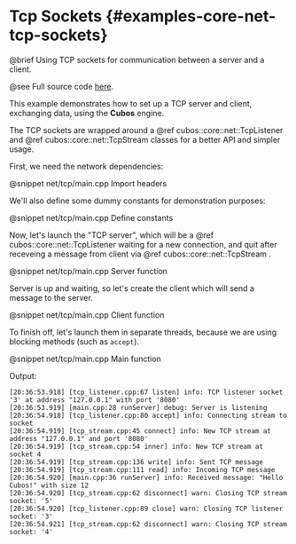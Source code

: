# Tcp Sockets {#examples-core-net-tcp-sockets}

@brief Using TCP sockets for communication between a server and a client.

@see Full source code [here](https://github.com/GameDevTecnico/cubos/tree/main/core/samples/net/tcp).

This example demonstrates how to set up a TCP server and client, exchanging data, using the **Cubos** engine.

The TCP sockets are wrapped around a @ref cubos::core::net::TcpListener and @ref cubos::core::net::TcpStream classes for a better API and simpler usage.

First, we need the network dependencies:

@snippet net/tcp/main.cpp Import headers

We'll also define some dummy constants for demonstration purposes:

@snippet net/tcp/main.cpp Define constants

Now, let's launch the "TCP server", which will be a @ref cubos::core::net::TcpListener waiting for a new connection, and quit after receveing a message from client via @ref cubos::core::net::TcpStream .

@snippet net/tcp/main.cpp Server function

Server is up and waiting, so let's create the client which will send a message to the server.

@snippet net/tcp/main.cpp Client function

To finish off, let's launch them in separate threads, because we are using blocking methods (such as `accept`).

@snippet net/tcp/main.cpp Main function

Output:

```
[20:36:53.918] [tcp_listener.cpp:67 listen] info: TCP listener socket '3' at address "127.0.0.1" with port '8080'
[20:36:53.919] [main.cpp:28 runServer] debug: Server is listening
[20:36:54.918] [tcp_listener.cpp:80 accept] info: Connecting stream to socket
[20:36:54.919] [tcp_stream.cpp:45 connect] info: New TCP stream at address "127.0.0.1" and port '8080'
[20:36:54.919] [tcp_stream.cpp:54 inner] info: New TCP stream at socket 4
[20:36:54.919] [tcp_stream.cpp:136 write] info: Sent TCP message
[20:36:54.919] [tcp_stream.cpp:111 read] info: Incoming TCP message
[20:36:54.920] [main.cpp:36 runServer] info: Received message: "Hello Cubos!" with size 12
[20:36:54.920] [tcp_stream.cpp:62 disconnect] warn: Closing TCP stream socket: '5'
[20:36:54.920] [tcp_listener.cpp:89 close] warn: Closing TCP listener socket: '3'
[20:36:54.921] [tcp_stream.cpp:62 disconnect] warn: Closing TCP stream socket: '4'
```
